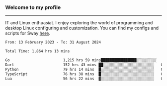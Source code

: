 ### Welcome to my profile

---

IT and Linux enthuasiat. I enjoy exploring the world of programming and desktop Linux configuring and customization. You can find my configs and scripts for Sway [here](https://github.com/uroborosq/mess-of-linux-configurations).

<!-- <div display="block">
 	<img align="left" width="48%" alt="isocalendar" src=".github/metrics/isocalendar_metrics.svg" />
	<img align="center" width="48%" alt="contributions" src=".github/metrics/contributions_metrics.svg" />
	<img align="center" alt="languages" src=".github/metrics/languages_metrics.svg" />
</div> -->

<!-- ![](https://komarev.com/ghpvc/?username=uroborosq&color=success&style=flat-square) -->
<!-- [](https://img.shields.io/github/last-commit/uroborosq/uroborosq?label=Profile%20updated&style=flat-square) -->

<!--START_SECTION:waka-->

```txt
From: 13 February 2023 - To: 31 August 2024

Total Time: 1,864 hrs 13 mins

Go                        1,215 hrs 59 mins████████████████░░░░░░░░░   64.53 %
Dart                      152 hrs 43 mins ██░░░░░░░░░░░░░░░░░░░░░░░   08.10 %
Python                    79 hrs 14 mins  █░░░░░░░░░░░░░░░░░░░░░░░░   04.20 %
TypeScript                76 hrs 38 mins  █░░░░░░░░░░░░░░░░░░░░░░░░   04.07 %
Lua                       56 hrs 22 mins  ▓░░░░░░░░░░░░░░░░░░░░░░░░   02.99 %
```

<!--END_SECTION:waka-->
